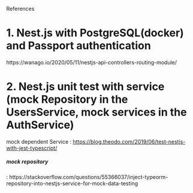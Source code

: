 References

<h1> 1. Nest.js with PostgreSQL(docker) and Passport authentication</h1>
https://wanago.io/2020/05/11/nestjs-api-controllers-routing-module/

<h1> 2. Nest.js unit test with service (mock Repository in the UsersService, mock services in the AuthService)</h1>

<h>mock dependent Service</h> : https://blog.theodo.com/2019/06/test-nestjs-with-jest-typescript/

<h5>mock repository</h5> : https://stackoverflow.com/questions/55366037/inject-typeorm-repository-into-nestjs-service-for-mock-data-testing
